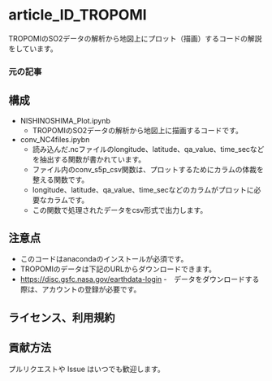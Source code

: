 # article_ID_TROPOMI
TROPOMIのSO2データの解析から地図上にプロット（描画）するコードの解説をしています。


### 元の記事

## 構成
- NISHINOSHIMA_Plot.ipynb
    - TROPOMIのSO2データの解析から地図上に描画するコードです。
- conv_NC4files.ipybn
    - 読み込んだ.ncファイルのlongitude、latitude、qa_value、time_secなどを抽出する関数が書かれています。
    - ファイル内のconv_s5p_csv関数は、プロットするためにカラムの体裁を整える関数です。
    - longitude、latitude、qa_value、time_secなどのカラムがプロットに必要なカラムです。
    - この関数で処理されたデータをcsv形式で出力します。
    
## 注意点
- このコードはanacondaのインストールが必須です。
- TROPOMIのデータは下記のURLからダウンロードできます。
-  https://disc.gsfc.nasa.gov/earthdata-login
-　データをダウンロードする際は、アカウントの登録が必要です。

## ライセンス、利用規約

## 貢献方法
プルリクエストや Issue はいつでも歓迎します。
